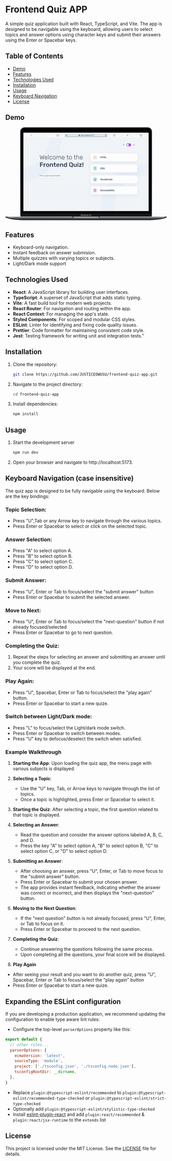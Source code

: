 # Frontend Quiz APP

A simple quiz application built with React, TypeScript, and Vite. The app is designed to be navigable using the keyboard, allowing users to select topics and answer options using character keys and submit their answers using the Enter or Spacebar keys.

## Table of Contents
- [Demo](#demo)
- [Features](#features)
- [Technologies Used](#technologies-used)
- [Installation](#installation)
- [Usage](#usage)
- [Keyboard Navigation](#keyboard-navigation)
- [License](#license)


## Demo
![Quiz App Demo](./demo.gif)

## Features
- Keyboard-only navigation.
- Instant feedback on answer submision.
- Multiple quizzes with varying topics or subjects.
- Light/Dark mode support

## Technologies Used
- **React**: A JavaScript library for building user interfaces.
- **TypeScript**: A superset of JavaScript that adds static typing.
- **Vite**: A fast build tool for modern web projects.
- **React Router**: For navigation and routing within the app.
- **React Context**: For managing the app's state.
- **Styled Components**: For scoped and modular CSS styles.
- **ESLint**: Linter for identifying and fixing code quality issues.
- **Prettier**: Code formatter for maintaining consistent code style.
- **Jest**: Testing framework for writing unit and integration tests."

## Installation
1. Clone the repository:
   ```sh
   git clone https://github.com/JUSTICEOWUSU/frontend-quiz-app.git

2. Navigate to the project directory:
    ```sh
    cd frontend-quiz-app

3. Install dependencies:
    ```sh
    npm install

## Usage
1. Start the development server
    ```sh
    npm run dev

2. Open your browser and navigate to http://localhost:5173.

## Keyboard Navigation (case insensitive)
The quiz app is designed to be fully navigable using the keyboard. Below are the key bindings:

### Topic Selection:
- Press "U",Tab or any Arrow key to navigate through the various topics.
- Press Enter or Spacebar to select or click on the selected topic.

### Answer Selection:
- Press "A" to select option A.
- Press "B" to select option B.
- Press "C" to select option C.
- Press "D" to select option D.

### Submit Answer:
- Press "U", Enter or Tab to focus/select the "submit answer" button
- Press Enter or Spacebar to submit the selected answer.

### Move to Next:
- Press "U", Enter or Tab to focus/select the "next-question" button if not already focused/selected
- Press Enter or Spacebar to go to next question.

### Completing the Quiz:
1. Repeat the steps for selecting an answer and submitting an answer until you complete the quiz.
2. Your score will be displayed at the end.

### Play Again:
- Press "U", Spacebar, Enter or Tab to focus/select the "play again" button.
- Press Enter or Spacebar to start a new quize.

### Switch between Light/Dark mode:
- Press "L" to focus/select the Light/dark mode switch.
- Press Enter or Spacebar to switch between modes.
- Press "U" key to defocus/deselect the switch when satisfied.


### Example Walkthrough
1. **Starting the App**: Upon loading the quiz app, the menu page with various subjects is displayed.

2. **Selecting a Topic**:
   - Use the "U" key, Tab, or Arrow keys to navigate through the list of topics.
   - Once a topic is highlighted, press Enter or Spacebar to select it.

3. **Starting the Quiz**: After selecting a topic, the first question related to that topic is displayed.

4. **Selecting an Answer**:
   - Read the question and consider the answer options labeled A, B, C, and D.
   - Press the key "A" to select option A, "B" to select option B, "C" to select option C, or "D" to select option D.

5. **Submitting an Answer**:
   - After choosing an answer, press "U", Enter, or Tab to move focus to the "submit answer" button.
   - Press Enter or Spacebar to submit your chosen answer.
   - The app provides instant feedback, indicating whether the answer was correct or incorrect, and then displays the "next-question" button.

6. **Moving to the Next Question**:
   - If the "next question" button is not already focused, press "U", Enter, or Tab to focus on it.
   - Press Enter or Spacebar to proceed to the next question.

7. **Completing the Quiz**:
   - Continue answering the questions following the same process.
   - Upon completing all the questions, your final score will be displayed.

8. **Play Again**
  - After seeing your result and you want to do another quiz, press "U", Spacebar, Enter or Tab to focus/select the "play again" button
  - Press Enter or Spacebar to start a new quize.


## Expanding the ESLint configuration
If you are developing a production application, we recommend updating the configuration to enable type aware lint rules:

- Configure the top-level `parserOptions` property like this:

```js
export default {
  // other rules...
  parserOptions: {
    ecmaVersion: 'latest',
    sourceType: 'module',
    project: ['./tsconfig.json', './tsconfig.node.json'],
    tsconfigRootDir: __dirname,
  },
}
```

- Replace `plugin:@typescript-eslint/recommended` to `plugin:@typescript-eslint/recommended-type-checked` or `plugin:@typescript-eslint/strict-type-checked`
- Optionally add `plugin:@typescript-eslint/stylistic-type-checked`
- Install [eslint-plugin-react](https://github.com/jsx-eslint/eslint-plugin-react) and add `plugin:react/recommended` & `plugin:react/jsx-runtime` to the `extends` list


## License
This project is licensed under the MIT License. See the [LICENSE](./LICENSE) file for details.
